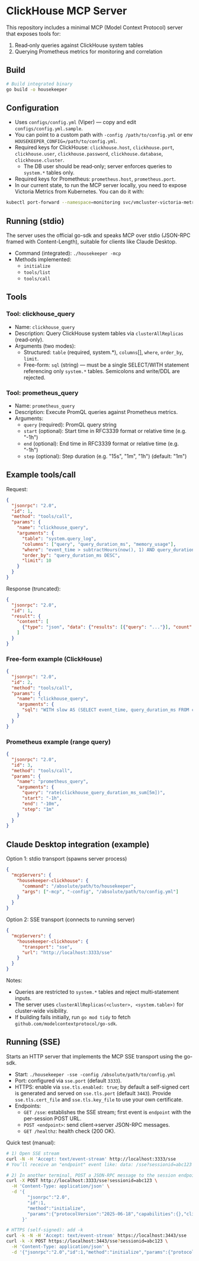 # ClickHouse MCP Server

This repository includes a minimal MCP (Model Context Protocol) server that exposes tools for:
1. Read‑only queries against ClickHouse system tables
2. Querying Prometheus metrics for monitoring and correlation

## Build

```bash
# Build integrated binary
go build -o housekeeper

```

## Configuration

- Uses `configs/config.yml` (Viper) — copy and edit `configs/config.yml.sample`.
- You can point to a custom path with `-config /path/to/config.yml` or env `HOUSEKEEPER_CONFIG=/path/to/config.yml`.
- Required keys for ClickHouse: `clickhouse.host`, `clickhouse.port`, `clickhouse.user`, `clickhouse.password`, `clickhouse.database`, `clickhouse.cluster`.
  - The DB user should be read‑only; server enforces queries to `system.*` tables only.
- Required keys for Prometheus: `prometheus.host`, `prometheus.port`.
- In our current state, to run the MCP server locally, you need to expose Victoria Metrics from Kubernetes. You can do it with:

```bash
kubectl port-forward --namespace=monitoring svc/vmcluster-victoria-metrics-cluster-vmselect  8481:8481
```


## Running (stdio)

The server uses the official go-sdk and speaks MCP over stdio (JSON-RPC framed with Content-Length), suitable for clients like Claude Desktop.

- Command (integrated): `./housekeeper -mcp`
- Methods implemented:
  - `initialize`
  - `tools/list`
  - `tools/call`

## Tools

### Tool: clickhouse_query

- Name: `clickhouse_query`
- Description: Query ClickHouse system tables via `clusterAllReplicas` (read‑only).
- Arguments (two modes):
  - Structured: `table` (required, system.*), `columns`[], `where`, `order_by`, `limit`.
  - Free-form: `sql` (string) — must be a single SELECT/WITH statement referencing only `system.*` tables. Semicolons and write/DDL are rejected.

### Tool: prometheus_query

- Name: `prometheus_query`
- Description: Execute PromQL queries against Prometheus metrics.
- Arguments:
  - `query` (required): PromQL query string
  - `start` (optional): Start time in RFC3339 format or relative time (e.g. "-1h")
  - `end` (optional): End time in RFC3339 format or relative time (e.g. "-1h")
  - `step` (optional): Step duration (e.g. "15s", "1m", "1h") (default: "1m")

## Example tools/call

Request:
```json
{
  "jsonrpc": "2.0",
  "id": 1,
  "method": "tools/call",
  "params": {
    "name": "clickhouse_query",
    "arguments": {
      "table": "system.query_log",
      "columns": ["query", "query_duration_ms", "memory_usage"],
      "where": "event_time > subtractHours(now(), 1) AND query_duration_ms > 1000",
      "order_by": "query_duration_ms DESC",
      "limit": 10
    }
  }
}
```

Response (truncated):
```json
{
  "jsonrpc": "2.0",
  "id": 1,
  "result": {
    "content": [
      {"type": "json", "data": {"results": [{"query": "..."}], "count": 10}}
    ]
  }
}
```

### Free-form example (ClickHouse)

```json
{
  "jsonrpc": "2.0",
  "id": 2,
  "method": "tools/call",
  "params": {
    "name": "clickhouse_query",
    "arguments": {
      "sql": "WITH slow AS (SELECT event_time, query_duration_ms FROM clusterAllReplicas(default, system.query_log) WHERE event_time > subtractHours(now(),1)) SELECT count() AS cnt, quantileExact(0.95)(query_duration_ms) AS p95 FROM slow"
    }
  }
}
```

### Prometheus example (range query)

```json
{
  "jsonrpc": "2.0",
  "id": 3,
  "method": "tools/call",
  "params": {
    "name": "prometheus_query",
    "arguments": {
      "query": "rate(clickhouse_query_duration_ms_sum[5m])",
      "start": "-1h",
      "end": "-10m",
      "step": "1m"
    }
  }
}
```

## Claude Desktop integration (example)

Option 1: stdio transport (spawns server process)
```json
{
  "mcpServers": {
    "housekeeper-clickhouse": {
      "command": "/absolute/path/to/housekeeper",
      "args": ["-mcp", "-config", "/absolute/path/to/config.yml"]
    }
  }
}
```

Option 2: SSE transport (connects to running server)
```json
{
  "mcpServers": {
    "housekeeper-clickhouse": {
      "transport": "sse",
      "url": "http://localhost:3333/sse"
    }
  }
}
```

Notes:
- Queries are restricted to `system.*` tables and reject multi‑statement inputs.
- The server uses `clusterAllReplicas(<cluster>, <system.table>)` for cluster‑wide visibility.
- If building fails initially, run `go mod tidy` to fetch `github.com/modelcontextprotocol/go-sdk`.

## Running (SSE)

Starts an HTTP server that implements the MCP SSE transport using the go-sdk.

- Start: `./housekeeper -sse -config /absolute/path/to/config.yml`
- Port: configured via `sse.port` (default `3333`).
- HTTPS: enable via `sse.tls.enabled: true`; by default a self-signed cert is generated and served on `sse.tls.port` (default `3443`). Provide `sse.tls.cert_file` and `sse.tls.key_file` to use your own certificate.
- Endpoints:
  - `GET /sse`: establishes the SSE stream; first event is `endpoint` with the per-session POST URL.
  - `POST <endpoint>`: send client→server JSON-RPC messages.
  - `GET /healthz`: health check (200 OK).

Quick test (manual):

```bash
# 1) Open SSE stream
curl -N -H 'Accept: text/event-stream' http://localhost:3333/sse
# You’ll receive an "endpoint" event like: data: /sse?sessionid=abc123

# 2) In another terminal, POST a JSON-RPC message to the session endpoint
curl -X POST http://localhost:3333/sse?sessionid=abc123 \
  -H 'Content-Type: application/json' \
  -d '{
        "jsonrpc":"2.0",
        "id":1,
        "method":"initialize",
        "params":{"protocolVersion":"2025-06-18","capabilities":{},"clientInfo":{"name":"curl","version":"0.0.1"}}
      }'

# HTTPS (self-signed): add -k
curl -k -N -H 'Accept: text/event-stream' https://localhost:3443/sse
curl -k -X POST https://localhost:3443/sse?sessionid=abc123 \
  -H 'Content-Type: application/json' \
  -d '{"jsonrpc":"2.0","id":1,"method":"initialize","params":{"protocolVersion":"2025-06-18"}}'
```
